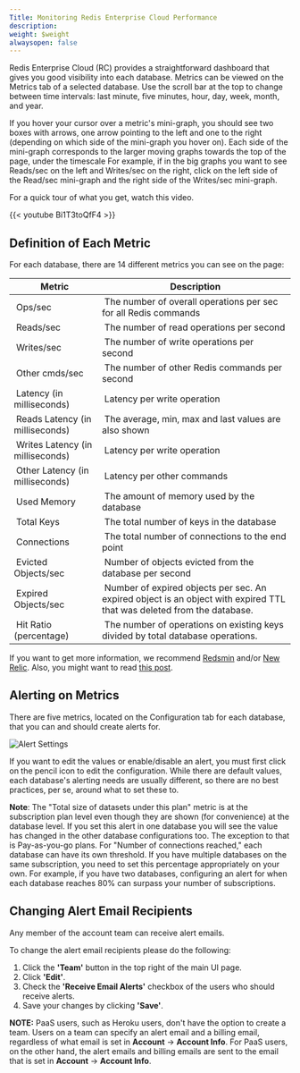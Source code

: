 ```yaml
---
Title: Monitoring Redis Enterprise Cloud Performance
description: 
weight: $weight
alwaysopen: false
---
```

Redis Enterprise Cloud (RC) provides a straightforward dashboard that
gives you good visibility into each database. Metrics can be viewed on
the Metrics tab of a selected database. Use the scroll bar at the top to
change between time intervals: last minute, five minutes, hour, day,
week, month, and year.

If you hover your cursor over a metric's mini-graph, you should see two
boxes with arrows, one arrow pointing to the left and one to the right
(depending on which side of the mini-graph you hover on). Each side of
the mini-graph corresponds to the larger moving graphs towards the top
of the page, under the timescale For example, if in the big graphs you
want to see Reads/sec on the left and Writes/sec on the right, click on
the left side of the Read/sec mini-graph and the right side of the
Writes/sec mini-graph.

For a quick tour of what you get, watch this video.

{{< youtube Bi1T3toQfF4 >}}

## Definition of Each Metric

For each database, there are 14 different metrics you can see on the
page:

| **Metric** | **Description** |
|------------|-----------------|
| Ops/sec    | The number of overall operations per sec for all Redis commands |
| Reads/sec                          | The number of read operations per second |
| Writes/sec                         | The number of write operations per second |
| Other cmds/sec                     | The number of other Redis commands per second |
| Latency (in milliseconds)          | Latency per write operation |
| Reads Latency (in milliseconds)    | The average, min, max and last values are also shown |
| Writes Latency (in milliseconds)   | Latency per write operation |
| Other Latency (in milliseconds)    | Latency per other commands |
| Used Memory                        | The amount of memory used by the database |
| Total Keys                         | The total number of keys in the database |
| Connections                        | The total number of connections to the end point |
| Evicted Objects/sec                | Number of objects evicted from the database per second |
| Expired Objects/sec                | Number of expired objects per sec. An expired object is an object with expired TTL that was deleted from the database. |
| Hit Ratio (percentage)             | The number of operations on existing keys divided by total database operations. |

If you want to get more information, we recommend
[Redsmin](https://www.redsmin.com/) and/or [New
Relic](https://newrelic.com/plugins/poison-pen-llc/28). Also, you might
want to read [this
post](http://redislabs.com/blog/secure-redis-ssl-added-to-redsmin-and-clients).

## Alerting on Metrics

There are five metrics, located on the Configuration tab for each
database, that you can and should create alerts for.

![Alert
Settings](/images/rc/alert_settings-2.png?width=600&height=151)

If you want to edit the values or enable/disable an alert, you must
first click on the pencil icon to edit the configuration. While there
are default values, each database's alerting needs are usually
different, so there are no best practices, per se, around what to set
these to.

**Note**: The "Total size of datasets under this plan" metric is at the
subscription plan level even though they are shown (for convenience) at
the database level. If you set this alert in one database you will see
the value has changed in the other database configurations too. The
exception to that is Pay-as-you-go plans. For "Number of connections
reached," each database can have its own threshold. If you have multiple
databases on the same subscription, you need to set this percentage
appropriately on your own. For example, if you have two databases,
configuring an alert for when each database reaches 80% can surpass your
number of subscriptions.

## Changing Alert Email Recipients

Any member of the account team can receive alert emails.

To change the alert email recipients please do the following:

1. Click the **'Team'** button in the top right of the main UI page.
1. Click **'Edit'**.
1. Check the **'Receive Email Alerts'** checkbox of the users who
    should receive alerts.
1. Save your changes by clicking **'Save'**.

**NOTE:** PaaS users, such as Heroku users, don't have the option to
create a team. Users on a team can specify an alert email and a billing
email, regardless of what email is set in **Account** -\> **Account
Info**. For PaaS users, on the other hand, the alert emails and billing
emails are sent to the email that is set in **Account** -\> **Account
Info**.
